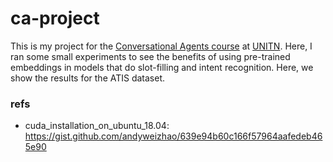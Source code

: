 # ca-project

This is my project for the [Conversational Agents course](https://sites.google.com/fbk.eu/conversational-agents-2019/home) at [UNITN](https://ict.unitn.it/). Here, I ran some small experiments to see the benefits of using pre-trained embeddings in models that do slot-filling and intent recognition. Here, we show the results for the ATIS dataset.




### refs

- cuda_installation_on_ubuntu_18.04: https://gist.github.com/andyweizhao/639e94b60c166f57964aafedeb465e90
